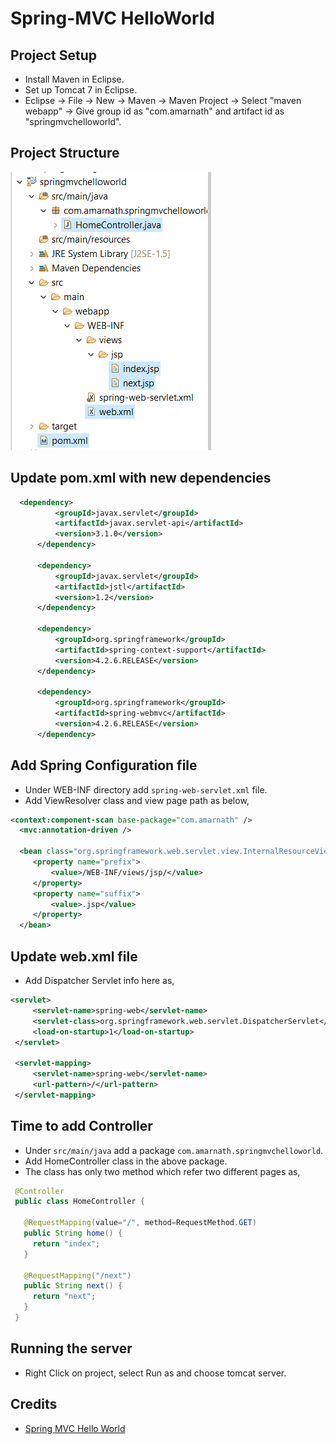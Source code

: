 # Spring-MVC HelloWorld

## Project Setup
  - Install Maven in Eclipse.
  - Set up Tomcat 7 in Eclipse.
  - Eclipse -> File -> New -> Maven -> Maven Project -> Select "maven webapp" -> Give group id as "com.amarnath" and artifact id as "springmvchelloworld".

## Project Structure
  
  ![Project Structure](https://github.com/Amarnath510/SpringMVCHelloWorld/blob/master/spring-mvc-helloworld.png)

## Update pom.xml with new dependencies
  
  ```xml
    <dependency>
			<groupId>javax.servlet</groupId>
			<artifactId>javax.servlet-api</artifactId>
			<version>3.1.0</version>
		</dependency>

		<dependency>
			<groupId>javax.servlet</groupId>
			<artifactId>jstl</artifactId>
			<version>1.2</version>
		</dependency>

		<dependency>
			<groupId>org.springframework</groupId>
			<artifactId>spring-context-support</artifactId>
			<version>4.2.6.RELEASE</version>
		</dependency>

		<dependency>
			<groupId>org.springframework</groupId>
			<artifactId>spring-webmvc</artifactId>
			<version>4.2.6.RELEASE</version>
		</dependency>
  
  ```
  
## Add Spring Configuration file
   - Under WEB-INF directory add `spring-web-servlet.xml` file.
   - Add ViewResolver class and view page path as below,
    
   ```xml
   <context:component-scan base-package="com.amarnath" />
	 <mvc:annotation-driven />

	 <bean class="org.springframework.web.servlet.view.InternalResourceViewResolver">
		<property name="prefix">
			<value>/WEB-INF/views/jsp/</value>
		</property>
		<property name="suffix">
			<value>.jsp</value>
		</property>
	 </bean>
   ```
   
 ## Update web.xml file
   - Add Dispatcher Servlet info here as,
   
   ```xml
   <servlet>
		<servlet-name>spring-web</servlet-name>
		<servlet-class>org.springframework.web.servlet.DispatcherServlet</servlet-class>
		<load-on-startup>1</load-on-startup>
	</servlet>

	<servlet-mapping>
		<servlet-name>spring-web</servlet-name>
		<url-pattern>/</url-pattern>
	</servlet-mapping>
   ```
   
 ## Time to add Controller
   - Under `src/main/java` add a package `com.amarnath.springmvchelloworld`.
   - Add HomeController class in the above package.
   - The class has only two method which refer two different pages as,
   
   ```Java
    @Controller
    public class HomeController {

      @RequestMapping(value="/", method=RequestMethod.GET)
      public String home() {
        return "index";
      }

      @RequestMapping("/next")
      public String next() {
        return "next";
      }
    }
   ```
   
 ## Running the server
   - Right Click on project, select Run as and choose tomcat server.
   
 ## Credits
   - [Spring MVC Hello World](http://www.mkyong.com/spring3/spring-3-mvc-hello-world-example/)
 
 
 
